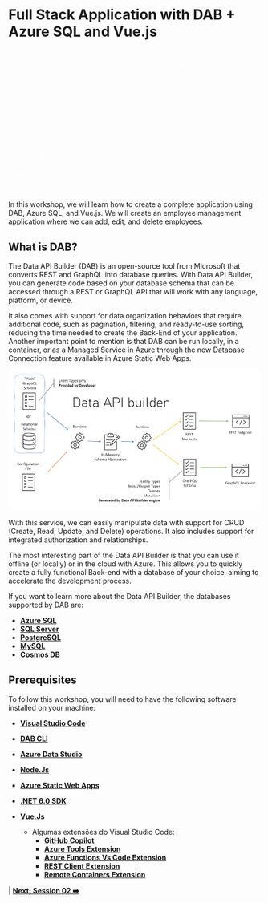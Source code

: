 # Full Stack Application with DAB + Azure SQL and Vue.js

![dab](./../../workshop-images/dab-workshops.gif)


In this workshop, we will learn how to create a complete application using DAB, Azure SQL, and Vue.js. We will create an employee management application where we can add, edit, and delete employees.



## What is DAB? 

The Data API Builder (DAB) is an open-source tool from Microsoft that converts REST and GraphQL into database queries. With Data API Builder, you can generate code based on your database schema that can be accessed through a REST or GraphQL API that will work with any language, platform, or device.

It also comes with support for data organization behaviors that require additional code, such as pagination, filtering, and ready-to-use sorting, reducing the time needed to create the Back-End of your application. Another important point to mention is that DAB can be run locally, in a container, or as a Managed Service in Azure through the new Database Connection feature available in Azure Static Web Apps.

![image-01](./../../workshop-images/dab-workflow.png)

With this service, we can easily manipulate data with support for CRUD (Create, Read, Update, and Delete) operations. It also includes support for integrated authorization and relationships.

The most interesting part of the Data API Builder is that you can use it offline (or locally) or in the cloud with Azure. This allows you to quickly create a fully functional Back-end with a database of your choice, aiming to accelerate the development process.

If you want to learn more about the Data API Builder, the databases supported by DAB are:

- **[Azure SQL](https://azure.microsoft.com/products/azure-sql/?WT.mc_id=javascript-75515-gllemos)** 
- **[SQL Server](https://www.microsoft.com/sql-server/sql-server-downloads?WT.mc_id=javascript-75515-gllemos)**
- **[PostgreSQL](https://www.postgresql.org/)** 
- **[MySQL](https://www.mysql.com/)**
- **[Cosmos DB](https://azure.microsoft.com/products/cosmos-db/?WT.mc_id=javascript-75515-gllemos)**

## Prerequisites 

To follow this workshop, you will need to have the following software installed on your machine:


- **[Visual Studio Code](https://code.visualstudio.com/?WT.mc_id=javascript-75515-gllemos)**
- **[DAB CLI](https://github.com/Azure/data-api-builder)**
- **[Azure Data Studio](https://docs.microsoft.com/sql/azure-data-studio/download?WT.mc_id=javascript-75515-gllemos)**
- **[Node.Js](https://nodejs.org/en/)**
- **[Azure Static Web Apps](https://azure.microsoft.com/services/app-service/static/?WT.mc_id=javascript-75515-gllemos)** 
- **[.NET 6.0 SDK](https://learn.microsoft.com/azure/azure-functions/?WT.mc_id=javascript-75515-gllemos)** 

- **[Vue.Js](https://vuejs.org/)** 
  - Algumas extensões do Visual Studio Code:
    - **[GitHub Copilot](https://marketplace.visualstudio.com/items?itemName=GitHub.copilot&WT.mc_id=javascript-75515-gllemos)**
    - **[Azure Tools Extension](https://marketplace.visualstudio.com/items?itemName=ms-vscode.vscode-node-azure-pack&WT.mc_id=javascript-75515-gllemos)**
    - **[Azure Functions Vs Code Extension](https://github.com/Azure/azure-functions-core-tools)**
    - **[REST Client Extension](https://marketplace.visualstudio.com/items?itemName=humao.rest-client&WT.mc_id=javascript-75515-gllemos)**
    - **[Remote Containers Extension](https://marketplace.visualstudio.com/items?itemName=ms-vscode-remote.remote-containers&WT.mc_id=javascript-75515-gllemos)**

| **[Next: Session 02 ➡️](./02-session.md)**